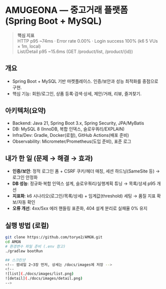 # AMUGEONA — 중고거래 플랫폼 (Spring Boot + MySQL)

> **핵심 지표**  
> HTTP p95 ~74ms · Error rate 0.00% · Login success 100% (k6 5 VUs × 1m, local)  
> List/Detail p95 ~15.6ms (GET /product/list, /product/{id})

## 개요
- Spring Boot + MySQL 기반 마켓플레이스. 인증/보안과 성능 최적화를 중점으로 구현.
- 핵심 기능: 회원/로그인, 상품 등록·검색·상세, 제안/거래, 리뷰, 즐겨찾기.

## 아키텍처(요약)
- Backend: Java 21, Spring Boot 3.x, Spring Security, JPA/MyBatis
- DB: MySQL 8 (InnoDB, 복합 인덱스, 슬로우쿼리/EXPLAIN)
- Infra/Dev: Gradle, Docker(로컬), GitHub Actions(배포 준비)
- Observability: Micrometer/Prometheus(도입 준비), 표준 로그
<!-- 다이어그램 이미지 자리 -->
<!-- ![architecture](./docs/images/arch.png) -->

## 내가 한 일 (문제 → 해결 → 효과)
- **인증/보안**: 정적 로그인 폼 + CSRF 쿠키/헤더 매칭, 세션 하드닝(SameSite 등) → 로그인 안정화
- **DB 성능**: 정규화·복합 인덱스 설계, 슬로우쿼리/실행계획 튜닝 → 목록/상세 p95 개선
- **지표화**: k6 시나리오(로그인/목록/상세) + 임계값(threshold) 세팅 → 품질 지표 확보/자동 확인
- **오류 개선**: 4xx/5xx 에러 핸들링 표준화, 404 설계 분리로 실패율 0% 유지

## 실행 방법 (로컬)
```bash
git clone https://github.com/torye2/AMGN.git
cd AMGN
# 환경변수 파일 준비 (.env 참고)
./gradlew bootRun

## 스크린샷
<!-- 썸네일 2~3장 먼저, 상세는 /docs/images에 저장 -->
<!--
![list](./docs/images/list.png)
![detail](./docs/images/detail.png)
-->
